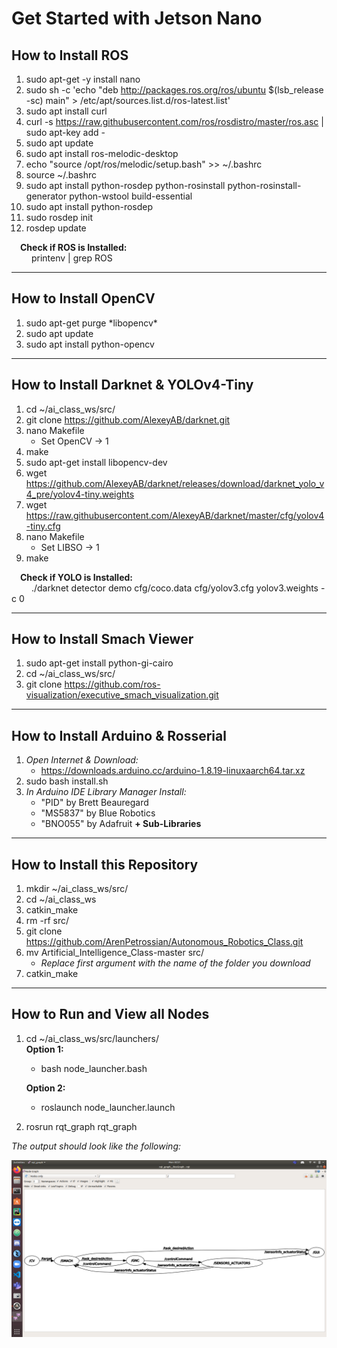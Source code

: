 # Get Started with Jetson Nano

## How to Install ROS

1. sudo apt-get -y install nano
2. sudo sh -c 'echo "deb http://packages.ros.org/ros/ubuntu $(lsb_release -sc) main" > /etc/apt/sources.list.d/ros-latest.list'
3. sudo apt install curl
4. curl -s https://raw.githubusercontent.com/ros/rosdistro/master/ros.asc | sudo apt-key add -
5. sudo apt update
6. sudo apt install ros-melodic-desktop
7. echo "source /opt/ros/melodic/setup.bash" >> ~/.bashrc
8. source ~/.bashrc
9. sudo apt install python-rosdep python-rosinstall python-rosinstall-generator python-wstool build-essential
10. sudo apt install python-rosdep
11. sudo rosdep init
12. rosdep update  

&emsp;**Check if ROS is Installed:**   
&emsp;&emsp; printenv | grep ROS



---
## How to Install OpenCV

1. sudo apt-get purge \*libopencv\*
2. sudo apt update
3. sudo apt install python-opencv



---
## How to Install Darknet & YOLOv4-Tiny

1. cd ~/ai_class_ws/src/
2. git clone https://github.com/AlexeyAB/darknet.git 
3. nano Makefile
	* Set OpenCV -> 1
4. make
5. sudo apt-get install libopencv-dev
6. wget 
https://github.com/AlexeyAB/darknet/releases/download/darknet_yolo_v4_pre/yolov4-tiny.weights
7. wget https://raw.githubusercontent.com/AlexeyAB/darknet/master/cfg/yolov4-tiny.cfg
8. nano Makefile
	* Set LIBSO -> 1
9. make

&emsp;**Check if YOLO is Installed:**   
&emsp;&emsp; ./darknet detector demo cfg/coco.data cfg/yolov3.cfg yolov3.weights -c 0



---
## How to Install Smach Viewer

1. sudo apt-get install python-gi-cairo
2. cd ~/ai_class_ws/src/
3. git clone https://github.com/ros-visualization/executive_smach_visualization.git



---
## How to Install Arduino & Rosserial

1. *Open Internet & Download:*
	* https://downloads.arduino.cc/arduino-1.8.19-linuxaarch64.tar.xz
2. sudo bash install.sh
3. *In Arduino IDE Library Manager Install:*
	* "PID" by Brett Beauregard
	* "MS5837" by Blue Robotics
	* "BNO055" by Adafruit **+ Sub-Libraries**



---
## How to Install this Repository

1. mkdir ~/ai_class_ws/src/  
2. cd ~/ai_class_ws  
3. catkin_make  
4. rm -rf src/  
5. git clone https://github.com/ArenPetrossian/Autonomous_Robotics_Class.git
6. mv Artificial_Intelligence_Class-master src/  
	* *Replace first argument with the name of the folder you download*
7. catkin_make  



---
## How to Run and View all Nodes

1. cd ~/ai_class_ws/src/launchers/   
	**Option 1:**   
	* bash node_launcher.bash   

	**Option 2:**   
	* roslaunch node_launcher.launch

2. rosrun rqt_graph rqt_graph   

*The output should look like the following:*   

![RQT_Graph](rqt_graph.png)